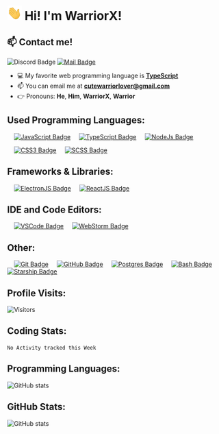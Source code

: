 # <img src="./assets/gifs/waving-hand.gif" width="34px"> Hi! I'm WarriorX!

## :mailbox: Contact me!

![Discord Badge](https://img.shields.io/badge/Discord-WarriorX%236792-blue) [![Mail Badge](https://img.shields.io/badge/-Cutewarriorlover-c0392b?logo=gmail&logoColor=white&labelColor=c0392)](mailto:cutewarriorlover@gmail.com)

- :computer: My favorite web programming language is [**TypeScript**](http://typescriptlang.org)
- :mailbox: You can email me at [**cutewarriorlover@gmail.com**](mailto:cutewarriorlover@gmail.com)
- :point_right: Pronouns: **He**, **Him**, **WarriorX**, **Warrior**

## Used Programming Languages:

&nbsp;&nbsp;&nbsp;&nbsp;[![JavaScript Badge](https://img.shields.io/badge/-JavaScript-F0DB4F?style=for-the-badge&logo=JavaScript&labelColor=black)](https://www.ecma-international.org/)
&nbsp;&nbsp;&nbsp;&nbsp;[![TypeScript Badge](https://img.shields.io/badge/-Typescript-007acc?style=for-the-badge&labelColor=black&logo=typescript&logoColor=007acc)](https://www.typescriptlang.org/)
&nbsp;&nbsp;&nbsp;&nbsp;[![NodeJs Badge](https://img.shields.io/badge/-Nodejs-3C873A?style=for-the-badge&labelColor=black&logo=node.js&logoColor=3C873A)](https://nodejs.org)

&nbsp;&nbsp;&nbsp;&nbsp;[![CSS3 Badge](https://img.shields.io/badge/-CSS3-1572B6?style=for-the-badge&labelColor=black&logo=css3&logoColor=3C873A)](https://www.w3.org/Style/CSS/Overview.en.html)
&nbsp;&nbsp;&nbsp;&nbsp;[![SCSS Badge](https://img.shields.io/badge/-SCSS-CC6699?style=for-the-badge&labelColor=black&logo=sass&logoColor=3C873A)](https://sass-lang.com)

## Frameworks & Libraries:
&nbsp;&nbsp;&nbsp;&nbsp;[![ElectronJS Badge](https://img.shields.io/badge/-ElectronJS-%2347848F?style=for-the-badge&logo=Electron&labelColor=black)](http://electronjs.org/)
&nbsp;&nbsp;&nbsp;&nbsp;[![ReactJS Badge](https://img.shields.io/badge/-ReactJS-%2361DAFB?style=for-the-badge&logo=React&labelColor=black)](http://reactjs.org/)

## IDE and Code Editors:
&nbsp;&nbsp;&nbsp;&nbsp;[![VSCode Badge](https://img.shields.io/badge/-Visual%20Studio%20Code-%23007ACC?style=for-the-badge&logo=visual-studio-code&labelColor=black)](https://code.visualstudio.com/)
&nbsp;&nbsp;&nbsp;&nbsp;[![WebStorm Badge](https://img.shields.io/badge/-WebStorm-black?style=for-the-badge&logo=WebStorm&labelColor=black)](https://www.jetbrains.com/webstorm/)

## Other:
&nbsp;&nbsp;&nbsp;&nbsp;[![Git Badge](https://img.shields.io/badge/-Git-F05032?style=for-the-badge&logo=Git&labelColor=black)](http://git-scm.com/)
&nbsp;&nbsp;&nbsp;&nbsp;[![GitHub Badge](https://img.shields.io/badge/-GitHub-181717?style=for-the-badge&logo=GitHub&labelColor=black)](https://github.com/)
&nbsp;&nbsp;&nbsp;&nbsp;[![Postgres Badge](https://img.shields.io/badge/-PostGreSQL-4169E1?style=for-the-badge&logo=PostgreSQL&labelColor=black)](https://www.postgresql.org/)
&nbsp;&nbsp;&nbsp;&nbsp;[![Bash Badge](https://img.shields.io/badge/-Bash-%234EAA25?style=for-the-badge&logo=GNU-Bash&labelColor=black)](https://www.p/)
&nbsp;&nbsp;&nbsp;&nbsp;[![Starship Badge](https://img.shields.io/badge/-Starship-%23DD0B78?style=for-the-badge&logo=Starship&labelColor=black)](https://starship.rs/)

## Profile Visits:
![Visitors](https://visitor-badge.glitch.me/badge?page_id=Warrior-X.Warrior-X)

## Coding Stats:
<!--START_SECTION:waka-->
```text
No Activity tracked this Week
```
<!--END_SECTION:waka-->

## Programming Languages:

![GitHub stats](https://github-readme-stats.vercel.app/api/top-langs?username=Warrior-X)

## GitHub Stats:
![GitHub stats](https://github-readme-stats.vercel.app/api?username=Warrior-X&show_icons=true&theme=tokyonight)
